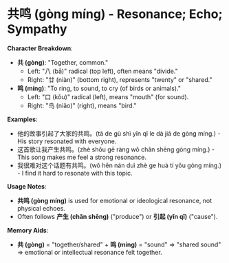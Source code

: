 # **共鸣 (gòng míng) - Resonance; Echo; Sympathy**

**Character Breakdown**:  
- **共 (gòng)**: "Together, common."
  - Left: "八 (bā)" radical (top left), often means "divide."
  - Right: "廿 (niàn)" (bottom right), represents "twenty" or "shared."  
- **鸣 (míng)**: "To ring, to sound, to cry (of birds or animals)."
  - Left: "口 (kǒu)" radical (left), means "mouth" (for sound).
  - Right: "鸟 (niǎo)" (right), means "bird."

**Examples**:  
- 他的故事引起了大家的共鸣。(tā de gù shì yǐn qǐ le dà jiā de gòng míng.) - His story resonated with everyone.  
- 这首歌让我产生共鸣。(zhè shǒu gē ràng wǒ chǎn shēng gòng míng.) - This song makes me feel a strong resonance.  
- 我很难对这个话题有共鸣。(wǒ hěn nán duì zhè ge huà tí yǒu gòng míng.) - I find it hard to resonate with this topic.

**Usage Notes**:  
- **共鸣 (gòng míng)** is used for emotional or ideological resonance, not physical echoes.  
- Often follows **产生 (chǎn shēng)** ("produce") or **引起 (yǐn qǐ)** ("cause").

**Memory Aids**:  
- **共 (gòng)** = "together/shared" + **鸣 (míng)** = "sound" ⇒ "shared sound" ⇒ emotional or intellectual resonance felt together.